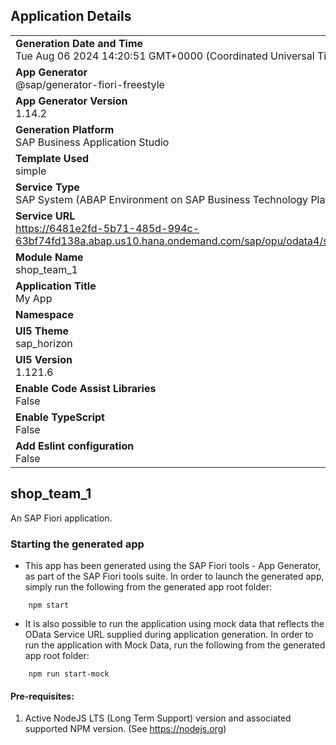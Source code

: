 ## Application Details
|               |
| ------------- |
|**Generation Date and Time**<br>Tue Aug 06 2024 14:20:51 GMT+0000 (Coordinated Universal Time)|
|**App Generator**<br>@sap/generator-fiori-freestyle|
|**App Generator Version**<br>1.14.2|
|**Generation Platform**<br>SAP Business Application Studio|
|**Template Used**<br>simple|
|**Service Type**<br>SAP System (ABAP Environment on SAP Business Technology Platform)|
|**Service URL**<br>https://6481e2fd-5b71-485d-994c-63bf74fd138a.abap.us10.hana.ondemand.com/sap/opu/odata4/sap/zsb_product_api/srvd_a2x/sap/zsd_product/0001/|
|**Module Name**<br>shop_team_1|
|**Application Title**<br>My App|
|**Namespace**<br>|
|**UI5 Theme**<br>sap_horizon|
|**UI5 Version**<br>1.121.6|
|**Enable Code Assist Libraries**<br>False|
|**Enable TypeScript**<br>False|
|**Add Eslint configuration**<br>False|

## shop_team_1

An SAP Fiori application.

### Starting the generated app

-   This app has been generated using the SAP Fiori tools - App Generator, as part of the SAP Fiori tools suite.  In order to launch the generated app, simply run the following from the generated app root folder:

```
    npm start
```

- It is also possible to run the application using mock data that reflects the OData Service URL supplied during application generation.  In order to run the application with Mock Data, run the following from the generated app root folder:

```
    npm run start-mock
```

#### Pre-requisites:

1. Active NodeJS LTS (Long Term Support) version and associated supported NPM version.  (See https://nodejs.org)


